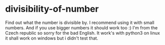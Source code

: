 # divisibility-of-number
Find out what the number is divisible by.
I recommend using it with small numbers.
And if you use bigger numbers it should work too :)
I'm from the Czech republic so sorry for the bad English.
It work's with python3 on linux it shall work on windows but i didn't test that.
